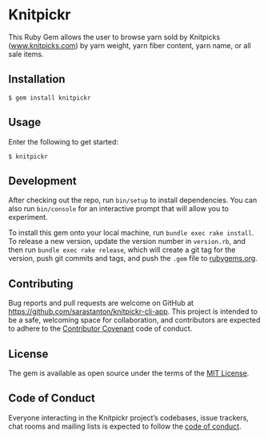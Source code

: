 # Knitpickr

This Ruby Gem allows the user to browse yarn sold by Knitpicks (www.knitpicks.com) by yarn weight, yarn fiber content, yarn name, or all sale items.

## Installation

    $ gem install knitpickr

## Usage

Enter the following to get started:

    $ knitpickr

## Development

After checking out the repo, run `bin/setup` to install dependencies. You can also run `bin/console` for an interactive prompt that will allow you to experiment.

To install this gem onto your local machine, run `bundle exec rake install`. To release a new version, update the version number in `version.rb`, and then run `bundle exec rake release`, which will create a git tag for the version, push git commits and tags, and push the `.gem` file to [rubygems.org](https://rubygems.org).

## Contributing

Bug reports and pull requests are welcome on GitHub at https://github.com/sarastanton/knitpickr-cli-app. This project is intended to be a safe, welcoming space for collaboration, and contributors are expected to adhere to the [Contributor Covenant](http://contributor-covenant.org) code of conduct.

## License

The gem is available as open source under the terms of the [MIT License](https://opensource.org/licenses/MIT).

## Code of Conduct

Everyone interacting in the Knitpickr project’s codebases, issue trackers, chat rooms and mailing lists is expected to follow the [code of conduct](https://github.com/'sarampa13-19428'/knitpickr/blob/master/CODE_OF_CONDUCT.md).
